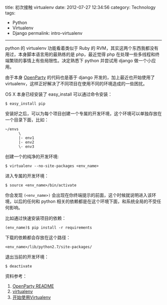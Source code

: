 title: 初次接触 virtualenv
date: 2012-07-27 12:34:56
category: Technology
tags:
- Python
- Virtualenv
- Django
permalink: intro-virtualenv

---

python 的 virtualenv 功能看着类似于 Ruby 的 RVM，其实这两个东西我都没有用过，本身脚本语言用的最熟练的是 php，最近觉得 php 在处理一些多线程和终端繁琐的事情上有些局限性。决定熟悉下 python 并尝试用 django 做一个小应用。

由于本身 [OpenParty](http://github.com/openparty/openparty) 的代码也是基于 django 开发的，加上最近也开始使用了 virtualenv，这样正好解决了不同项目在使用不同的环境造成的一些困扰。

OS X 本身已经安装了 easy_install 可以通过命令安装：

```
$ easy_install pip
```

安装好之后，可以为每个项目创建一个专属的开发环境，这个环境可以单独存放在一个目录下面，比如：

```
~/envs
      \
      |- env1
      |- env2
      \- env3
```


创建一个的纯净的开发环境:

```
$ virtualenv --no-site-packages <env_name>
```

进入专属的开发环境：

```
$ source <env_name>/bin/activate
```

你会发现 `(<env_name>)` 会出现在你终端提示的前面，这个时候就说明进入该环境，以后的任何和 python 相关的依赖都是在这个环境下面，和系统全局的不受任何影响。

比如通过快速安装项目的依赖：

```
(env_name)$ pip install -r requirements
```

下载的依赖都会存放在这个路径：

```
<env_name>/lib/python2.7/site-packages/
```

退出当前的开发环境：

```
$ deactivate
```

资料参考：

1. [OpenParty README](http://github.com/openparty/openparty)
2. [virtualenv](http://www.virtualenv.org/)
3. [开始使用Virtualenv](http://jsome.net/blog/2010/06/11/start-to-use-virtualenv)
